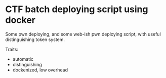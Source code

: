 # CTF batch deploying script using docker

Some pwn deploying, and some web-ish pwn deploying script, with useful distinguishing token system.

Traits:

* automatic
* distinguishing
* dockenized, low overhead